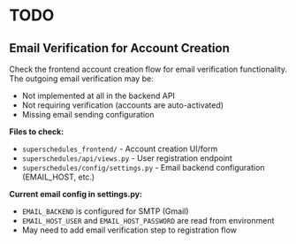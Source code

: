 # TODO

## Email Verification for Account Creation

Check the frontend account creation flow for email verification functionality. The outgoing email verification may be:
- Not implemented at all in the backend API
- Not requiring verification (accounts are auto-activated)
- Missing email sending configuration

**Files to check:**
- `superschedules_frontend/` - Account creation UI/form
- `superschedules/api/views.py` - User registration endpoint
- `superschedules/config/settings.py` - Email backend configuration (EMAIL_HOST, etc.)

**Current email config in settings.py:**
- `EMAIL_BACKEND` is configured for SMTP (Gmail)
- `EMAIL_HOST_USER` and `EMAIL_HOST_PASSWORD` are read from environment
- May need to add email verification step to registration flow
